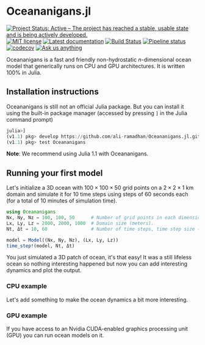 # Oceananigans.jl

[![Project Status: Active – The project has reached a stable, usable state and is being actively developed.](https://www.repostatus.org/badges/latest/active.svg)](https://www.repostatus.org/#active)
[![MIT license](https://img.shields.io/badge/License-MIT-blue.svg)](https://mit-license.org/)
[![Latest documentation](https://img.shields.io/badge/docs-latest-blue.svg)](https://ali-ramadhan.github.io/Oceananigans.jl/latest)
[![Build Status](https://travis-ci.com/ali-ramadhan/Oceananigans.jl.svg?branch=master)](https://travis-ci.com/ali-ramadhan/Oceananigans.jl)
[![Pipeline status](https://gitlab.com/JuliaGPU/Oceananigans-jl/badges/master/pipeline.svg)](https://gitlab.com/JuliaGPU/Oceananigans-jl/commits/master)
[![codecov](https://codecov.io/gh/ali-ramadhan/Oceananigans.jl/branch/master/graph/badge.svg)](https://codecov.io/gh/ali-ramadhan/Oceananigans.jl)
[![Ask us anything](https://img.shields.io/badge/Ask%20us-anything-1abc9c.svg)](https://github.com/ali-ramadhan/Oceananigans.jl/issues)

Oceananigans is a fast and friendly non-hydrostatic _n_-dimensional ocean model that generically runs on CPU and GPU architectures. It is written 100% in Julia.

## Installation instructions


Oceananigans is still not an official Julia package. But you can install it using the built-in package manager (accessed by pressing `]` in the Julia command prompt)
```julia
julia>]
(v1.1) pkg> develop https://github.com/ali-ramadhan/Oceananigans.jl.git
(v1.1) pkg> test Oceananigans
```
**Note**: We recommend using Julia 1.1 with Oceananigans.

## Running your first model
Let's initialize a 3D ocean with $100\times100\times50$ grid points on a $2\times2\times1$ km domain and simulate it for 10 time steps using steps of 60 seconds each (for a total of 10 minutes of simulation time).
```julia
using Oceananigans
Nx, Ny, Nz = 100, 100, 50      # Number of grid points in each dimension.
Lx, Ly, Lz = 2000, 2000, 1000  # Domain size (meters).
Nt, Δt = 10, 60                # Number of time steps, time step size (seconds).

model = Model((Nx, Ny, Nz), (Lx, Ly, Lz))
time_step!(model, Nt, Δt)
```
You just simulated a 3D patch of ocean, it's that easy! It was a still lifeless ocean so nothing interesting happened but now you can add interesting dynamics and plot the output.

### CPU example
Let's add something to make the ocean dynamics a bit more interesting.

### GPU example
If you have access to an Nvidia CUDA-enabled graphics processing unit (GPU) you can run ocean models on it.
